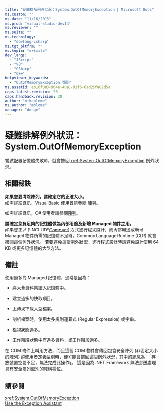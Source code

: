 ```yaml
---
title: "疑難排解例外狀況：System.OutOfMemoryException | Microsoft Docs"
ms.custom: ""
ms.date: "11/16/2016"
ms.prod: "visual-studio-dev14"
ms.reviewer: ""
ms.suite: ""
ms.technology: 
  - "devlang-csharp"
ms.tgt_pltfrm: ""
ms.topic: "article"
dev_langs: 
  - "JScript"
  - "VB"
  - "CSharp"
  - "C++"
helpviewer_keywords: 
  - "OutOfMemoryException 類別"
ms.assetid: eb16f008-964e-40a1-91f6-6ad25fa82d5a
caps.latest.revision: 20
caps.handback.revision: 20
author: "mikeblome"
ms.author: "mblome"
manager: "douge"
---
```

# 疑難排解例外狀況：System.OutOfMemoryException
嘗試配置記憶體失敗時，就會擲回 <xref:System.OutOfMemoryException> 例外狀況。  
  
## 相關秘訣  
 **如果您要清除陣列，請確定它的正確大小。**  
 如需詳細資訊，Visual Basic 使用者請參閱 [陣列](/dotnet/visual-basic/programming-guide/language-features/arrays/index)。  
  
 如需詳細資訊，C\# 使用者請參閱[陣列](/dotnet/csharp/programming-guide/arrays/index)。  
  
 **請確定您有足夠的記憶體做為內部用途及新增 Managed 物件之用。**  
 如果您正以 [!INCLUDE[Compact](../extensibility/includes/compact_md.md)] 方式進行程式設計，而內部用途或新增 Managed 物件所需的記憶體不足時，Common Language Runtime \(CLR\) 就會擲回這個例外狀況。 若要避免這個例外狀況，進行程式設計時請避免設計使用 64 KB 或更多記憶體的大型方法。  
  
## 備註  
 使用過多的 Managed 記憶體，通常是因為：  
  
-   將大量資料集讀入記憶體中。  
  
-   建立過多的快取項目。  
  
-   上傳或下載大型檔案。  
  
-   剖析檔案時，使用太多規則運算式 \(Regular Expression\) 或字串。  
  
-   檢視狀態過多。  
  
-   工作階段狀態中有過多資料，或工作階段過多。  
  
 在 COM 物件上叫用方法，而且這個 COM 物件會傳回包含安全陣列 \(非固定大小的陣列\) 的使用者定義型別時，便可能會擲回這個例外狀況，其中的訊息為：「存放裝置空間不足，無法完成此操作」。 這是因為 .NET Framework 無法封送處理具有安全陣列型別的結構欄位。  
  
## 請參閱  
 <xref:System.OutOfMemoryException>   
 [Use the Exception Assistant](../Topic/How%20to:%20Use%20the%20Exception%20Assistant.md)